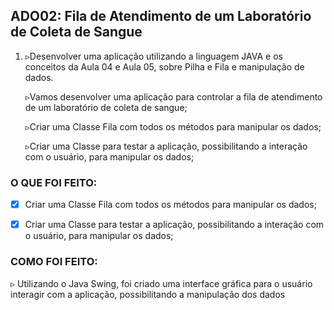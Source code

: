 ## ADO02: Fila de Atendimento de um Laboratório de Coleta de Sangue

1. ▹Desenvolver uma aplicação utilizando a linguagem JAVA e os conceitos da Aula 04 e Aula 05, sobre Pilha e Fila e manipulação de dados.

   ▹Vamos desenvolver uma aplicação para controlar a fila de atendimento de um laboratório de coleta de sangue;

   ▹Criar uma Classe Fila com todos os métodos para manipular os dados; 

   ▹Criar uma Classe para testar a aplicação, possibilitando a interação com o usuário, para manipular os dados;

### O QUE FOI FEITO:

- [x] Criar uma Classe Fila com todos os métodos para manipular os dados;
- [x] Criar uma Classe para testar a aplicação, possibilitando a interação com o usuário, para manipular os dados;


### COMO FOI FEITO:
   ▹ Utilizando o Java Swing, foi criado uma interface gráfica para o usuário interagir com a aplicação, possibilitando a manipulação dos dados
